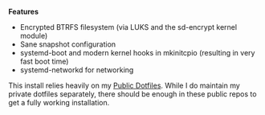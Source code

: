 **Features**
- Encrypted BTRFS filesystem (via LUKS and the sd-encrypt kernel module)
- Sane snapshot configuration
- systemd-boot and modern kernel hooks in mkinitcpio (resulting in very fast boot time)
- systemd-networkd for networking

This install relies heavily on my [Public Dotfiles](https://github.com/joenye/Dotfiles). While I do maintain my private dotfiles separately, there should be enough in these public repos to get a fully working installation.
